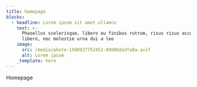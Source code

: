 ```yaml
---
title: homepage
blocks:
  - headline: Lorem ipsum sit amet ullamco
    text: >-
      Phasellus scelerisque, libero eu finibus rutrum, risus risus accumsan
      libero, nec molestie urna dui a leo
    image:
      src: /media/photo-1580927752452-89d86da3fa0a.avif
      alt: Lorem ipsum
    _template: hero
---
```


Homepage
